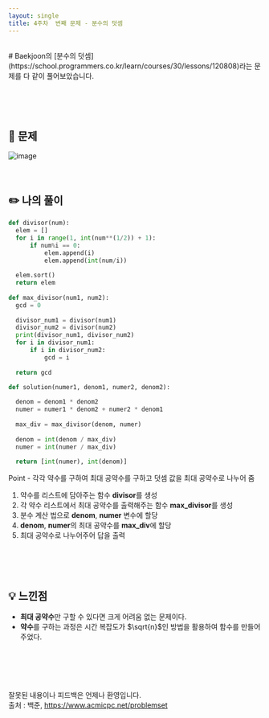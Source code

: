 ```yaml
---
layout: single
title: 4주차  번째 문제 - 분수의 덧셈
---
```






<br>
# Baekjoon의 [분수의 덧셈](https://school.programmers.co.kr/learn/courses/30/lessons/120808)라는 문제를 다 같이 풀어보았습니다.

<br><br><br>

## 📖 문제
![image](https://user-images.githubusercontent.com/97678547/229469597-d1ef8bb8-373e-4362-8a16-314c53423836.png)
<br><br><br>
 
## ✏️ 나의 풀이

  ```python
def divisor(num):
    elem = []
    for i in range(1, int(num**(1/2)) + 1):
        if num%i == 0:
            elem.append(i)
            elem.append(int(num/i))
            
    elem.sort()
    return elem
            
def max_divisor(num1, num2):
    gcd = 0
    
    divisor_num1 = divisor(num1)
    divisor_num2 = divisor(num2)
    print(divisor_num1, divisor_num2)
    for i in divisor_num1:
        if i in divisor_num2:
            gcd = i
            
    return gcd

def solution(numer1, denom1, numer2, denom2):
    
    denom = denom1 * denom2
    numer = numer1 * denom2 + numer2 * denom1
    
    max_div = max_divisor(denom, numer)
    
    denom = int(denom / max_div)
    numer = int(numer / max_div)
    
    return [int(numer), int(denom)]
  ```
  Point - 각각 약수를 구하여 최대 공약수를 구하고 덧셈 값을 최대 공약수로 나누어 줌
  1. 약수를 리스트에 담아주는 함수 **divisor**를 생성
  2. 각 약수 리스트에서 최대 공약수를 출력해주는 함수 **max_divisor**를 생성
  3. 분수 계산 법으로 **denom**, **numer** 변수에 할당
  4. **denom**, **numer**의 최대 공약수를 **max_div**에 할당
  5. 최대 공약수로 나누어주어 답을 출력



  <br><br><br>
  
## 💡 느낀점
  - **최대 공약수**만 구할 수 있다면 크게 어려움 없는 문제이다.
  - **약수**를 구하는 과정은 시간 복잡도가 $\sqrt{n}$인 방법을 활용하여 함수를 만들어주었다. 

<br><br><br><br>

잘못된 내용이나 피드백은 언제나 환영입니다. <br>
출처 : 백준, https://www.acmicpc.net/problemset
